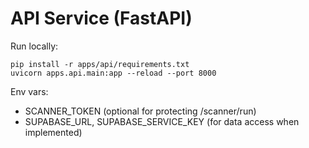 # API Service (FastAPI)

Run locally:

```
pip install -r apps/api/requirements.txt
uvicorn apps.api.main:app --reload --port 8000
```

Env vars:
- SCANNER_TOKEN (optional for protecting /scanner/run)
- SUPABASE_URL, SUPABASE_SERVICE_KEY (for data access when implemented)


